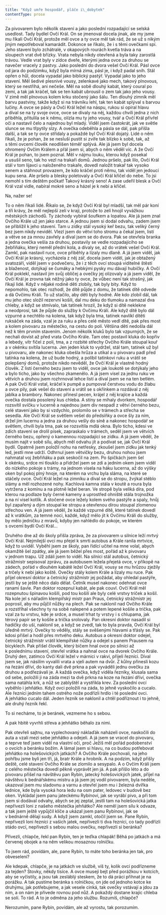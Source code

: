 ```yaml
---
title: "Když umře hospodář, pláče i\_dobytek"
contentType: prose
---
```


Za pivovarem bylo několik stavení a jako poslední rozpadající se selská usedlost. Tady bydlel Ovčí Král. On se jmenoval docela jinak, ale my jsme mu říkali Ovčí Král, protože měl ovce a ty ovce měl tak rád, že se už s nikým jiným nepotřeboval kamarádit. Dokonce se říkalo, že i s těmi ovečkami spí. Jeho stavení bylo zchátralé, v okapových rourách kvetla tráva a na sloupech vrat dvě břízky. Vrata nebyla nikdy otevřená a byla taky zarostlá trávou. Vedle vrat byly v zídce dveře, kterými jedna ovce za druhou se navečer vracely z pastvy. Jako poslední do dvora vešel Ovčí Král. Pásl ovce od jara do podzimku, když byla mírná zima, pásl je, i když padal sníh. Stál opřen o hůl, docela vypadal jako biblický pastýř. Vypadal jako to jeho stavení. Měl šedivé plesnivé vousy, zelenkavé jako mech, takový plnovous, který se nestříhá, ani nečeše. Měl na sobě dlouhý kabát, který coural po zemi, a tak jak kráčel, tak se ten kabát ubrousil o zem tak jako jeho vousy. V zimě měl plnovous kolem krku stočený jako šálu. Ten dlouhý zimník měl barvu pastviny, takže když si na trávníku lehl, tak ten kabát splýval s barvou lučiny. A ovce se pásly a Ovčí Král ležel na náspu, rukou si opíral hlavu a díval se na ty svoje ovce, ovce se dívaly na něj, každou chvíli jedna z nich přiběhla, přitulila se k němu, olízla mu ty jeho vousy, tvář a Ovčí Král přivřel oči a nastavil čelo a najednou byl mladý. Viděl jsem častokrát, jak ve světle slunce se mu třpytily slzy. A ovečka odeběhla a pásla se dál, pak přišla další, a tak se ty ovce střídaly a pokaždé byl Ovčí Král dojatý. Lidé o něm říkali, že je pohan, že se nesluší pustit si zvíře tak blízko k sobě, tak, až s těmi ovcemi člověk neodlišen téměř splývá. Ale já jsem byl docela ohromený Ovčím Králem a přál jsem si, abych o něm věděl víc. A že Ovčí Král je pohan, to jsem poznal. Měl v nájmu louku, kterou když posekal a usušil seno, tak ho vezl na trakaři domů. Jednou pršelo, pak lilo, Ovčí Král stál v tom lijavci u naloženého trakaře, dovedl naložit trakař tak vysoko senem a stáhnout provazem, že kdo kráčel proti němu, tak viděl jen jedoucí kupu sena. Ale pršelo a blesky poletovaly a Ovčí Král křičel do nebe. To jsi nemohl s tím deštěm počkat! Takový krásný seno! A zase udeřil blesk a Ovčí Král vzal vidle, nabíral mokré seno a házel je k nebi a křičel.

Na, nažer se!

To o něm říkali lidé. Říkalo se, že když Ovčí Král byl mladší, tak měl pár koní a tři krávy, že měl nejlepší zelí v kraji, protože to zelí hnojil vyvážkou městských záchodů. Ty záchody vybíral šoufkem a lopatou. Ale já jsem znal Ovčího Krále už jen jako starce. A jednou jsem si dodal odvahu, zadem jsem se přiblížil k jeho stavení. Tam u zídky stál vysoký keř bezu, tak veliký černý bez jsem nikdy neviděl. Vlezl jsem do větví toho stromu a čekal jsem, listí a větve se za mnou zavřely a díval jsem se do dvora. Pak se otevřela branka a jedna ovečka vešla za druhou, postavily se vedle rozpadajícího se žebřiňáku, který neměl přední kola, a dívaly se, až do vrátek vešel Ovčí Král. Zamkl, pak nastavil ruce, ovce přiběhly a lízaly mu dlaně. A já jsem viděl, jak Ovčí Král je krásný, vycházela z něj zář, docela jsem viděl, jak je obtažený svatozáří, viděl jsem v podvečeru, že i z těch ovcí stoupá viditelné štěstí a blaženost, dotýkají se čumáky a hebkými pysky mu dávají hubičky. A Ovčí Král poklekl, nastavil jim svůj obličej a ovečky jej olizovaly a já jsem viděl, že Ovčí Král je zrovna tak něžný jako ty ovce, že vůbec není tak strašný, jak říkají lidé. Když v nějaké rodině děti zlobily, tak byly bity. Když to nepomohlo, tak otec rozhodl, že dítě půjde z domu, že tatínek dítě odvede a dá Ovčímu Králi. To už stačilo, aby děti byly hodné. Ale kdo zlobil dál, tak mu jeho otec složil rezervní košili, dal mu deku do tlumoku a namazal dva chleby, a když se stmívalo, tak tatínek hrozil, že když si dítě neklekne a neodprosí, tak že půjde do služby k Ovčímu Králi. Ale když dítě bylo dál vzpurné a nechtělo na kolena, tak když byla tma, tatínek navlíkl dítěti ruksáček na záda, vzal je za ruku a přes celé město vedl dítě, pak přes most a kolem pivovaru za městečko, na cestu do polí. Většina dětí nedošla dál než k těm prvním stavením. Jenom několik kluků bylo tak vzpurných, že se nechali dovíst až před vrata Ovčího Krále. Tam otec postavil kluka do kopřiv a lebedy, vítr fičel z polí, tma, a z rozbité střechy Ovčího Krále stoupal kouř a v okénku svítila lucerna. Jen jeden kluk to vydržel, stál tam, tatínek už byl u pivovaru, ale nakonec kluka obešla hrůza a utíkal a u pivovaru padl před tatínka na kolena, že už bude hodný, a políbil tatínkovi ruku a vrátil se polepšený domů, protože nikdo nevěděl, že Ovčí Král je vlastně hodný člověk. Z listí černého bezu jsem to viděl, ovce jak loukotě se dotýkaly jeho a bylo ticho, jako by všechno zkamenělo. A já jsem visel za jednu ruku ve větvích a druhou jsem rozhrnoval lehce listí a díval jsem se na ten betlém. A pak Ovčí Král vstal, kráčel k pumpě a pumpoval čerstvou vodu do žlabu a ovce pily, pak vešel do stavení a vrátil se s okřínkem a rozdával z něj jablka a brambory. Nakonec přinesl pecen, krájel z něj krajíce a každá ovečka dostala posolený kus chleba. A stíny se míhaly dvorkem, hospodář rozsvítil svíčku v lucerně a najednou jsem div nespadl z větví černého bezu, celé stavení jako by si vzdychlo, prolomilo se v trámech a střecha se sesedla. Ale Ovčí Král se světlem vešel do předsíňky a ovce šly za ním, držel jim lucernu a jedna za druhou vešly do síně a nakonec hospodář se světlem, chvíli byla tma, pak se rozsvítila mdlá okna. Bylo ticho, kdesi ve zdích stavení se drolil písek, zapraskalo v trámech, seděl jsem ve větvích černého bezu, opřený o kamennou rozpadající se zídku. A já jsem věděl, že musím najít v sobě sílu, abych měl odvahu jít a podívat se, jak Ovčí Král bydlí. Opatrně jsem položil nohu na netřesky, zkoušel jsem zídku jak tenký led, jestli mne udrží. Odhrnul jsem větvičky bezu, druhou nohou jsem nahmatal voj žebřiňáku a pak seskočil na zem. Po špičkách jsem šel k okénku, srdce mi tlouklo a přidržel jsem se zdi a jedním okem jsem viděl do nízkého pokoje s trámy, na jednom visela na háku lucerna, až do výšky oken byl pokoj plný hnoje, na kterém na vrchu byla sláma, na které se stáčely ovce. Ovčí Král ležel na zimníku a díval se do stropu, žvýkal stéblo slámy a měl rozhozené nohy. Kachlová kamna stála v koutě a roura byla vytržena z komínu a na plotně ležel beran. Ve stropě byla veliká díra, pod kterou na podlaze byly černé kameny a uprostřed ohniště stála trojnožka a na ní visel kotlík. A stočené ovce ležely kolem svého pastýře a spaly, hnůj byl zapařený a dým stoupal ke stropu a otevřenou dírou stoupal zlomenou střechou ven. A já jsem věděl, že každé vzpurné dítě, které tatínek dovedl až k vrátkům, za temné noci, každé, když mělo jít k Ovčímu Králi do služby, by mělo jedničku z mravů, kdyby jen nahlédlo do pokoje, ve kterém s ovcemi bydlí Ovčí Král…

Druhého dne až do školy přišla zpráva, že za pivovarem u silnice leží mrtvý Ovčí Král. Nejmilejší ovci mu přejel k smrti autobus a Krále ranila mrtvice, když to uviděl. Vyběhl jsem ze školy, pan řídící učitel na mne volal, abych okamžitě šel zpátky, ale já jsem běžel přes most, pořád až k pivovaru v jednom trapu. Už zdáli jsem to viděl. Na silnici stál autobus, četnický strážmistr sepisoval zprávu, za autobusem ležela přejetá ovce, v příkopě na zádech, pořád v dlouhém kabátě ležel Ovčí Král, vousy se mu hrůzou zježily a trčely k nebi jako koště. Ovečky stály kolem Krále a lízaly mu ruce. Pak přijel okresní doktor a četnický strážmistr jej požádal, aby ohledal pastýře, jestli by se ještě něco dalo dělat. Četník musel nakonec odehnat ovce ranami šavle. Pan doktor rozepnul kabát, ale pak couvl. Ovčí Král měl rozepnutou špinavou košili, pod tou košilí ale byly celé vrstvy triček a košil. Na kole jel s nářadím klempířský mistr pan Praus, četnický strážmistr jej poprosil, aby mu půjčil nůžky na plech. Pak se naklonil nad Ovčího Krále a rozstříhal všechny ty na sobě nalepené a potem lepené košile a trička, pak vzal za tu vrstvu, kde je srdce, a musel trhat ty vrstvy i s chlupama, jak térový papír se ty košile a trička srolovaly. Pan okresní doktor nasadil si hadičky do uší, naklonil se, a když se zvedl, tak to byla pravda, Ovčí Král byl úředně mrtvý. Ovečky to věděly, stály se svěšenými hlavami a třásly se. Pak kdosi přišel a hodil přes mrtvého deku. Autobus a okresní doktor odejel, četnický strážmistr vrátil klempířské nůžky a odejel s panem Prausem na bicyklech. Pak přišel člověk, který bičem hnal ovce po silnici až k poslednímu stavení, otevřel vrátka a nahnal ovce na dvorek Ovčího Krále. Druhý den, zatímco Ovčí Král ležel v márnici v rakvi, přijeli řezníci. Díval jsem se, jak násilím vyvalili vrata a vjeli autem na dvůr. Z kůlny přinesli kozu na řezání dříví, do kanty dali dvě prkna a pak vyváděli jednu ovečku za druhou a podřezávali je. A každá ovečka, když viděla řezníky, klusala sama od sebe, položili ji na záda mezi ta dvě prkna na koze na řezání dříví, ovečka sama natáhla krk, a nůž se zablyštěl a vystříkla krev. Za poslední ovcí vyběhlo i jehňátko. Když ovci položili na záda, to jehně vyskočilo a cucalo. Ale řezníci jedním tahem ostrého nože podřízli hrdlo i té poslední ovci. A jehňátko cucalo dál. Jeden řezník se naklonil a chtěl podříznout i to jehně, ale druhý řezník řekl.

To si necháme, to je beránek, vezmeme ho s sebou.

A pak hbitě vyvrhli střeva a jehňátko běhalo za nimi.

Pak otevřeli sajtnu, na vyplechovaný náklaďák naházeli ovce, naskočili do auta a vzali mezi sebe jehňátko a odejeli. A já jsem se vracel do pivovaru, a teprve teď jsem viděl na vlastní oči, proč Ježíš měl pořád podobenství o ovcích a beránku božím. A lámal jsem si hlavu, na co budou potřebovat jehňátko na holešovických jatkách? A Ovčího Krále pochovali, na jeho pohřbu jsme byli jen tři, já, bratr Krále a hrobník. A na podzim, když přišly deště, celé stavení Ovčího Krále se zlomilo a sesypalo. A o Ovčím Králi jsem z celého městečka dovedl pěkně vyprávět jen já. A pak přišlo léto a do pivovaru přišel na návštěvu pan Rybín, jatecký holešovických jatek, přijel na návštěvu k bednářskému mistru a já jsem jej vodil pivovarem, byla neděle, ukazoval jsem mu sladovnu a varnu a otevřel jsem mu i železná dvířka lednice, kde byla vysoká hora ledu na osm pater, ledovec v budově bez oken. Vykládal jsem panu jateckému Rybínovi, jak se vyrábí pivo, a při tom jsem si dodával odvahy, abych se jej zeptal, jestli tam na holešovická jatka nepřivezli loni z našeho městečka jehňátko? Ale neměl jsem sílu k odvaze, a tak jsem ještě vypůjčil klíče a ukázal jsem panu Rybínovi, jak se v bednárně dělají sudy. A když jsem zamkl, otočil jsem se. Pane Rybín, nepřivezli loni řezníci z vašich jatek, nepřivezli ti dva řezníci, co tady podřízli stádo ovcí, nepřivezli s sebou malou ovečku, nepřivezli si beránka?

Přivezli, chlapče, řekl pan Rybín, ten je teďka chlapák! Běhá po jatkách a má červenej obojek a na něm velikou mosaznou rolničku.

To jsem rád, povídám, ale, pane Rybín, to máte toho beránka jen tak, pro obveselení?

Ale kdepak, chlapče, je na jatkách ve službě, víš ty, kolik ovcí podřízneme za tejden? Stovky, někdy tisíce. A ovce musejí bejt před porážkou v kotcích, aby se vyčistily, a jsou tak zesláblý steskem, že to dá práci přihnat je na porážku. A tak pustíme beránka s rolničkou, on jde od jednoho kotce ke druhýmu, jak potřebujeme, a jak vesele cinká, tak ovečky vstávají a jdou za ním, a on nám je přivede rovnou pod nůž. A pokaždý dostane krajíc chleba se solí. To rád. A to je odměna za jeho službu. Rozumíš, chlapče?

Nerozumím, pane Rybín, povídám, ale až vyrostu, tak poro­zumím.
